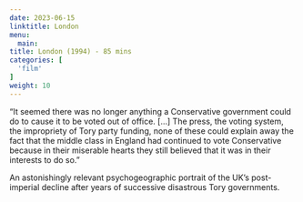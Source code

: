 ```yaml
---
date: 2023-06-15
linktitle: London
menu:
  main:
title: London (1994) - 85 mins
categories: [
  'film'
]
weight: 10
---
```


“It seemed there was no longer anything a Conservative government could do to cause it to be voted out of office. [...] The press, the voting system, the impropriety of Tory party funding, none of these could explain away the fact that the middle class in England had continued to vote Conservative because in their miserable hearts they still believed that it was in their interests to do so.”

An astonishingly relevant psychogeographic portrait of the UK’s post-imperial decline after years of successive disastrous Tory governments.

